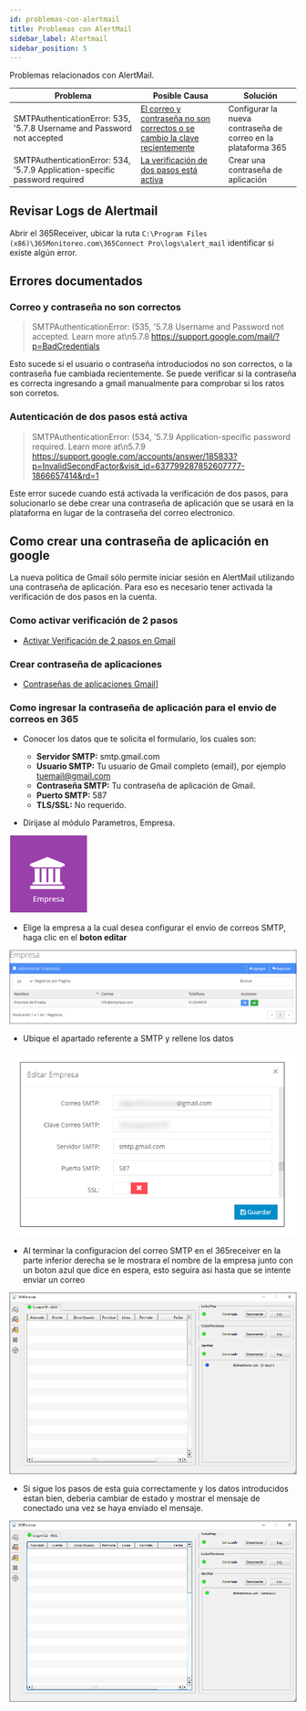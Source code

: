 ```yaml
---
id: problemas-con-alertmail
title: Problemas con AlertMail
sidebar_label: Alertmail
sidebar_position: 5
---
```


Problemas relacionados con AlertMail.

| Problema 	| Posible Causa 	| Solución 	|
|----------	|---------------	|----------	|
|SMTPAuthenticationError: 535, '5.7.8 Username and Password not accepted|[El correo y contraseña no son correctos o se cambio la clave recientemente](problemas-con-alertmail#correo-y-contraseña-no-son-correctos)|Configurar la nueva contraseña de correo en la plataforma 365|
|SMTPAuthenticationError: 534, '5.7.9 Application-specific password required|[La verificación de dos pasos está activa](problemas-con-alertmail#autenticación-de-dos-pasos-está-activa)|Crear una contraseña de aplicación|

## Revisar Logs de Alertmail

Abrir el 365Receiver, ubicar la ruta `C:\Program Files (x86)\365Monitoreo.com\365Connect Pro\logs\alert_mail` identificar si existe algún error.

## Errores documentados

### Correo y contraseña no son correctos
> SMTPAuthenticationError: (535, '5.7.8 Username and Password not accepted. Learn more at\n5.7.8  https://support.google.com/mail/?p=BadCredentials

Esto sucede si el usuario o contraseña introduciodos no son correctos, o la contraseña fue cambiada recientemente. Se puede verificar si la contraseña es correcta ingresando a gmail manualmente para comprobar si los ratos son corretos.

### Autenticación de dos pasos está activa
> SMTPAuthenticationError: (534, '5.7.9 Application-specific password required. Learn more at\n5.7.9 https://support.google.com/accounts/answer/185833?p=InvalidSecondFactor&visit_id=637799287852607777-1866657414&rd=1

Este error sucede cuando está activada la verificación de dos pasos, para solucionarlo se debe crear una contraseña de aplicación que se usará en la plataforma en lugar de la contraseña del correo electronico.

## Como crear una contraseña de aplicación en google
La nueva política de Gmail sólo permite iniciar sesión en AlertMail utilizando una contraseña de aplicación. Para eso es necesario tener activada la verificación de dos pasos en la cuenta.

### Como activar verificación de 2 pasos

* <a href="https://support.google.com/accounts/answer/185839" target="_blank">Activar Verificación de 2 pasos en Gmail</a>

### Crear contraseña de aplicaciones

* <a href="https://support.google.com/accounts/answer/185833" target="_blank">Contraseñas de aplicaciones Gmail]</a>

### Como ingresar la contraseña de aplicación para el envio de correos en 365

* Conocer los datos que te solicita el formulario, los cuales son:

    * **Servidor SMTP:** smtp.gmail.com
    * **Usuario SMTP:** Tu usuario de Gmail completo (email), por ejemplo tuemail@gmail.com
    * **Contraseña SMTP:** Tu contraseña de aplicación de Gmail.
    * **Puerto SMTP:** 587
    * **TLS/SSL:** No requerido.

* Dirijase al módulo Parametros, Empresa.

![empresa icon](../../manual-y-faq/faq/img/Help/empresa_icon.png "empresa icon")

* Elige la empresa a la cual desea configurar el envio de correos SMTP, haga clic en el **boton editar** 

![empresa edit](../../manual-y-faq/faq/img/Help/empresa_edit.png "empresa edit")

* Ubique el apartado referente a SMTP y rellene los datos

![configuración smtp](../../manual-y-faq/faq/img/Help/smtp.png "configuración smtp")

* Al terminar la configuracion del correo SMTP en el 365receiver en la parte inferior derecha se le mostrara el nombre de la empresa junto con un boton azul que dice en espera, esto seguira asi hasta que se intente enviar un correo 

![receiver en espera](../../manual-y-faq/faq/img/Help/receiver_wait.png "receiver_wait")

* Si sigue los pasos de esta guia correctamente y los datos introducidos estan bien, deberia cambiar de estado y mostrar el mensaje de conectado una vez se haya enviado el mensaje.

![receiver conectado](../../manual-y-faq/faq/img/Help/receiver_allOn.png "receiver_allOn")